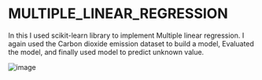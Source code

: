 # MULTIPLE_LINEAR_REGRESSION
 In this I used scikit-learn library to implement Multiple linear regression. I again used the Carbon dioxide emission dataset to build a model, Evaluated the model, and finally used model to predict unknown value.

![image](https://user-images.githubusercontent.com/97080055/160405111-fb0a4060-068a-4a14-b6cf-e79a3f60442d.png)
